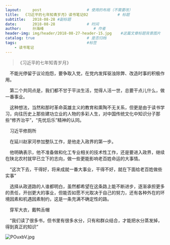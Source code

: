 ```yaml
---
layout:     post                    # 使用的布局（不需要改）
title:  《习近平的七年知青岁月》读书笔记02             # 标题
subtitle:   2018-08-28 #副标题
date:       2018-08-28              # 时间
author:     孙海峰                      # 作者
header-img: img/header/2018-08-27-header-15.jpg    #这篇文章标题背景图片
catalog: true                       # 是否归档
tags:                               #标签
    - 读书笔记
---
```



>《习近平的七年知青岁月》

&#8195;不能光停留于议论抱怨，要争取入党，在党内发挥驱浊除弊、改造时事的积极作用。

&#8195;第二个共同点是，我们都不甘于平淡生活，觉得人活一世，总要干点儿什么，做一番事业。

&#8195;这种想法，当然和那时革命英雄主义的教育和熏陶不无关系，但更是由于读书学习，向往历史上那些建功立业的人物的多彩人生，对中国传统文化中知识分子那些“修齐治平”，“先忧后乐”精神的认同。

&#8195;习近平修厕所

&#8195;在延川赵家河参加整队工作，是他走入政界的第一步。

&#8195;他明确表示，他不准备做和化工专业相关的技术性工作，还是要进入政界，继续在陕北农村就早已立下的志向，做一些更能影响老百姓命运的大事情。

&#8195;“这次下去，干得好，将来成就一番大事业，干得不好，就在下面给老百姓做些实事”

&#8195;选择从政道路的人谁都明白，虽然都希望在这条路上能不断进步，逐渐承担更多的责任，开创更大的事业，但能否如愿不光取决于自己的努力，还有各种外在的环境因素和机遇因素制约，这是一条充满不确定性的路。

&#8195;穿军大衣，戴鸭舌帽

&#8195;“我们读了很多书，但书里有很多水分，只有和群众结合，才能把水分蒸发掉，得到真正的知识”


![POuxbV.jpg](https://s1.ax1x.com/2018/08/28/POuxbV.jpg)
